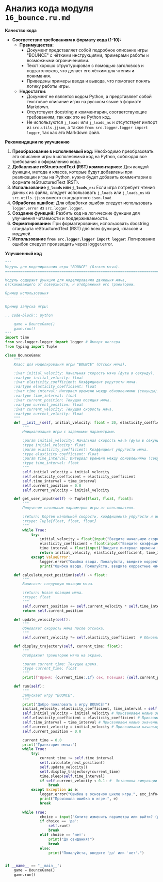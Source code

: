 # Анализ кода модуля `16_bounce.ru.md`

**Качество кода**

-   **Соответствие требованиям к формату кода (1-10):**
    -   **Преимущества:**
        -   Документ представляет собой подробное описание игры "BOUNCE" с чёткими инструкциями, примерами работы и возможными ограничениями.
        -   Текст хорошо структурирован с помощью заголовков и подзаголовков, что делает его лёгким для чтения и понимания.
        -   Приведены примеры ввода и вывода, что помогает понять логику работы игры.
    -   **Недостатки:**
        -   Документ не является кодом Python, а представляет собой текстовое описание игры на русском языке в формате Markdown.
        -   Отсутствуют docstring и комментарии, соответствующие требованиям, так как это не Python код.
        -   Не используются `j_loads` или `j_loads_ns` и отсутствует импорт из `src.utils.jjson`, а также `from src.logger.logger import logger`, так как это Markdown файл.

**Рекомендации по улучшению**

1.  **Преобразование в исполняемый код:** Необходимо преобразовать это описание игры в исполняемый код на Python, соблюдая все требования к оформлению кода.
2.  **Добавление reStructuredText (RST) комментариев:** Для каждой функции, метода и класса, которые будут добавлены при реализации игры на Python, нужно будет добавить комментарии в формате reStructuredText (RST).
3.  **Использование `j_loads` или `j_loads_ns`:** Если игра потребует чтения данных из файла, следует использовать `j_loads` или `j_loads_ns` из `src.utils.jjson` вместо стандартного `json.load`.
4.  **Обработка ошибок:**  Для обработки ошибок следует использовать `logger.error` из `src.logger.logger`.
5.  **Создание функций:** Разбить код на логические функции для улучшения читаемости и поддерживаемости.
6.  **Форматирование:** При форматировании, использовать docstring стандарта reStructuredText (RST) для всех функций, классов и модулей.
7.  **Использование `from src.logger.logger import logger`:** Логирование ошибок следует производить через logger.error.

**Улучшенный код**

```python
"""
Модуль для моделирования игры "BOUNCE" (Отскок мяча).
=========================================================================================

Модуль содержит функции для моделирования движения мяча,
отскакивающего от поверхности, и отображения его траектории.

Пример использования
--------------------

Пример запуска игры:

.. code-block:: python

    game = BounceGame()
    game.run()
"""
import time
from src.logger.logger import logger # Импорт логгера
from typing import Tuple

class BounceGame:
    """
    Класс для моделирования игры "BOUNCE" (Отскок мяча).

    :ivar initial_velocity: Начальная скорость мяча (футы в секунду).
    :vartype initial_velocity: float
    :ivar elasticity_coefficient: Коэффициент упругости мяча.
    :vartype elasticity_coefficient: float
    :ivar time_interval: Интервал времени между обновлениями (секунды).
    :vartype time_interval: float
    :ivar current_position: Текущая позиция мяча.
    :vartype current_position: float
    :ivar current_velocity: Текущая скорость мяча.
    :vartype current_velocity: float
    """
    def __init__(self, initial_velocity: float = 20, elasticity_coefficient: float = 0.85, time_interval: float = 0.1):
        """
        Инициализация игры с заданными параметрами.

        :param initial_velocity: Начальная скорость мяча (футы в секунду).
        :type initial_velocity: float
        :param elasticity_coefficient: Коэффициент упругости мяча.
        :type elasticity_coefficient: float
        :param time_interval: Интервал времени между обновлениями (секунды).
        :type time_interval: float
        """
        self.initial_velocity = initial_velocity
        self.elasticity_coefficient = elasticity_coefficient
        self.time_interval = time_interval
        self.current_position = 0.0
        self.current_velocity = initial_velocity

    def get_user_input(self) -> Tuple[float, float, float]:
        """
        Получение начальных параметров игры от пользователя.

        :return: Кортеж начальной скорости, коэффициента упругости и интервала времени.
        :rtype: Tuple[float, float, float]
        """
        while True:
            try:
                initial_velocity = float(input("Введите начальную скорость мяча (футы в секунду): "))
                elasticity_coefficient = float(input("Введите коэффициент упругости (например, 0.85 для супербола): "))
                time_interval = float(input("Введите интервал времени (например, 0.1 секунды): "))
                return initial_velocity, elasticity_coefficient, time_interval
            except ValueError:
                logger.error("Ошибка ввода. Пожалуйста, введите корректные числовые значения.")
                print("Ошибка ввода. Пожалуйста, введите корректные числовые значения.")

    def calculate_next_position(self) -> float:
        """
        Вычисляет следующую позицию мяча.

        :return: Новая позиция мяча.
        :rtype: float
        """
        self.current_position += self.current_velocity * self.time_interval # Вычисляем новое положение мяча
        return self.current_position

    def update_velocity(self):
        """
        Обновляет скорость мяча после отскока.
        """
        self.current_velocity *= self.elasticity_coefficient  # Обновляем скорость после отскока

    def display_trajectory(self, current_time: float):
        """
        Отображает траекторию мяча на экране.

        :param current_time: Текущее время.
        :type current_time: float
        """
        print(f"Время: {current_time:.1f} сек, Позиция: {self.current_position:.2f} футов")

    def run(self):
        """
        Запускает игру "BOUNCE".
        """
        print("Добро пожаловать в игру BOUNCE!")
        initial_velocity, elasticity_coefficient, time_interval = self.get_user_input()
        self.initial_velocity = initial_velocity # Присваиваем новые значения
        self.elasticity_coefficient = elasticity_coefficient # Присваиваем новые значения
        self.time_interval = time_interval # Присваиваем новые значения
        self.current_velocity = initial_velocity # Присваиваем начальную скорость
        self.current_position = 0.0

        current_time = 0.0
        print("Траектория мяча:")
        while True:
            try:
                current_time += self.time_interval
                self.calculate_next_position()
                self.update_velocity()
                self.display_trajectory(current_time)
                time.sleep(self.time_interval)
                if self.current_velocity < 0.1: #  Остановка симуляции по скорости
                    break
            except Exception as e:
                logger.error("Ошибка в основном цикле игры.", exc_info=True)
                print("Произошла ошибка в игре:", e)
                break
        
        while True:
                choice = input("Хотите изменить параметры или выйти? (да/нет): ").lower()
                if choice == 'да':
                    self.run()
                    break
                elif choice == 'нет':
                    print("До свидания!")
                    break
                else:
                    print("Пожалуйста, введите 'да' или 'нет'.")


if __name__ == "__main__":
    game = BounceGame()
    game.run()
```
